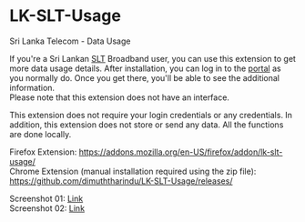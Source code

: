 # LK-SLT-Usage
Sri Lanka Telecom - Data Usage

If you're a Sri Lankan <a href="https://www.slt.lk/">SLT</a> Broadband user, you can use this extension to get more data usage details. After installation, you can log in to the <a href="https://internetvas.slt.lk/SLTVasPortal-war/application/home.nable">portal</a> as you normally do. Once you get there, you'll be able to see the additional information.  
Please note that this extension does not have an interface.

This extension does not require your login credentials or any credentials. 
In addition, this extension does not store or send any data. All the functions are done locally.

Firefox Extension: https://addons.mozilla.org/en-US/firefox/addon/lk-slt-usage/  
Chrome Extension (manual installation required using the zip file): https://github.com/dimuththarindu/LK-SLT-Usage/releases/

Screenshot 01: <a href="https://raw.githubusercontent.com/dimuththarindu/LK-SLT-Usage/master/Image_01.png">Link</a>  
Screenshot 02: <a href="https://raw.githubusercontent.com/dimuththarindu/LK-SLT-Usage/master/Image_02.png">Link</a>  

